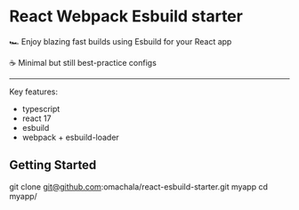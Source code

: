 # React Webpack Esbuild starter

🏎   Enjoy blazing fast builds using Esbuild for your React app

☕️  Minimal but still best-practice configs

---

Key features:

- typescript
- react 17
- esbuild
- webpack + esbuild-loader

## Getting Started

git clone git@github.com:omachala/react-esbuild-starter.git myapp
cd myapp/
